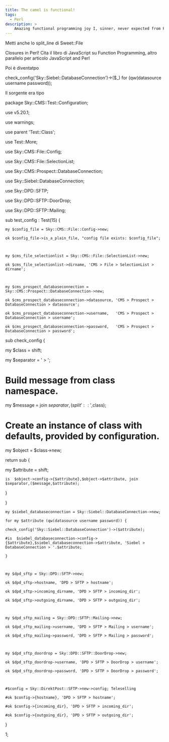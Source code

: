 ```yaml
---
title: The camel is functional!
tags:
  - Perl
description: >
    Amazing functional programming joy I, sinner, never expected from Perl
---
```


Metti anche lo split_line di Sweet::File

Closures in Perl! Cita il libro di JavaScript su Function Programming, altro parallelo per articolo JavaScript and Perl


Poi è diventatpo

check_config('Sky::Siebel::DatabaseConnection')->($_) for (qw(datasource username password));


Il sorgente era tipo

package Sky::CMS::Test::Configuration;

use v5.20.1;

use warnings;



use parent 'Test::Class';



use Test::More;



use Sky::CMS::File::Config;



use Sky::CMS::File::SelectionList;

use Sky::CMS::Prospect::DatabaseConnection;

use Sky::Siebel::DatabaseConnection;

use Sky::DPD::SFTP;

use Sky::DPD::SFTP::DoorDrop;

use Sky::DPD::SFTP::Mailing;



sub test_config : Test(15) {

    my $config_file = Sky::CMS::File::Config->new;

    ok $config_file->is_a_plain_file, "config file exists: $config_file";



    my $cms_file_selectionlist = Sky::CMS::File::SelectionList->new;

    ok $cms_file_selectionlist->dirname, 'CMS > File > SelectionList > dirname';



    my $cms_prospect_databaseconnection = Sky::CMS::Prospect::DatabaseConnection->new;

    ok $cms_prospect_databaseconnection->datasource, 'CMS > Prospect > DatabaseConnection > datasource';

    ok $cms_prospect_databaseconnection->username,   'CMS > Prospect > DatabaseConnection > username';

    ok $cms_prospect_databaseconnection->password,   'CMS > Prospect > DatabaseConnection > password';



sub check_config {

my $class = shift;



my $separator = ' > ';

# Build message from class namespace.

my $message = join $separator,(split '::',$class);



# Create an instance of class with defaults, provided by configuration.

my $object = $class->new;



return sub {

 my $attribute = shift;

    is  $object->config->{$attribute},$object->$attribute, join $separator,($message,$attribute);

}

}

    my $siebel_databaseconnection = Sky::Siebel::DatabaseConnection->new;

    for my $attribute (qw(datasource username password)) {

    check_config('Sky::Siebel::DatabaseConnection')->($attribute);

    #is  $siebel_databaseconnection->config->{$attribute},$siebel_databaseconnection->$attribute, 'Siebel > DatabaseConnection > '.$attribute;

    }



    my $dpd_sftp = Sky::DPD::SFTP->new;

    ok $dpd_sftp->hostname, 'DPD > SFTP > hostname';

    ok $dpd_sftp->incoming_dirname, 'DPD > SFTP > incoming_dir';

    ok $dpd_sftp->outgoing_dirname, 'DPD > SFTP > outgoing_dir';



    my $dpd_sftp_mailing = Sky::DPD::SFTP::Mailing->new;

    ok $dpd_sftp_mailing->username, 'DPD > SFTP > Mailing > username';

    ok $dpd_sftp_mailing->password, 'DPD > SFTP > Mailing > password';



    my $dpd_sftp_doordrop = Sky::DPD::SFTP::DoorDrop->new;

    ok $dpd_sftp_doordrop->username, 'DPD > SFTP > DoorDrop > username';

    ok $dpd_sftp_doordrop->password, 'DPD > SFTP > DoorDrop > password';



    #$config = Sky::DirektPost::SFTP->new->config; Teleselling

    #ok $config->{hostname}, 'DPD > SFTP > hostname';

    #ok $config->{incoming_dir}, 'DPD > SFTP > incoming_dir';

    #ok $config->{outgoing_dir}, 'DPD > SFTP > outgoing_dir';

}



1;



